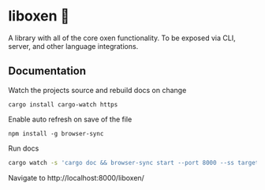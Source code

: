 # liboxen 🐂

A library with all of the core oxen functionality. To be exposed via CLI, server, and other language integrations.

## Documentation

Watch the projects source and rebuild docs on change

`cargo install cargo-watch https`

Enable auto refresh on save of the file

`npm install -g browser-sync`

Run docs

```bash
cargo watch -s 'cargo doc && browser-sync start --port 8000 --ss target/doc -s target/doc --directory --no-open'
```

Navigate to http://localhost:8000/liboxen/